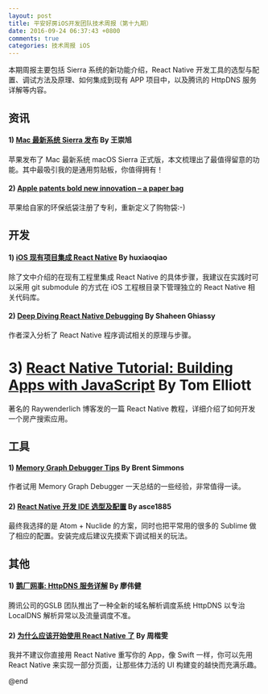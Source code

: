```yaml
---
layout: post
title: 平安好房iOS开发团队技术周报（第十九期）
date: 2016-09-24 06:37:43 +0800
comments: true
categories: 技术周报 iOS
---
```

本期周报主要包括 Sierra 系统的新功能介绍，React Native 开发工具的选型与配置、调试方法及原理、如何集成到现有 APP 项目中，以及腾讯的 HttpDNS 服务详解等内容。

<!--more-->

## 资讯

#### 1) [Mac 最新系统 Sierra 发布](http://www.ifanr.com/app/720477) By 王崇旭

苹果发布了 Mac 最新系统 macOS Sierra 正式版，本文梳理出了最值得留意的功能。其中最吸引我的是通用剪贴板，你值得拥有！

#### 2) [Apple patents bold new innovation – a paper bag](https://www.theguardian.com/technology/2016/sep/20/apple-patent-recycled-paper-bag)

苹果给自家的环保纸袋注册了专利，重新定义了购物袋:-)

## 开发

#### 1) [iOS 现有项目集成 React Native](https://github.com/huxiaoqiao/React-Native-Study/blob/master/Blog/iOS现有项目集成React%20Native.md) By huxiaoqiao

除了文中介绍的在现有工程里集成 React Native 的具体步骤，我建议在实践时可以采用 git submodule 的方式在 iOS 工程根目录下管理独立的 React Native 相关代码库。

#### 2) [Deep Diving React Native Debugging](https://medium.com/@shaheenghiassy/deep-diving-react-native-debugging-ea406ed3a691) By Shaheen Ghiassy

作者深入分析了 React Native 程序调试相关的原理与步骤。

# 3) [React Native Tutorial: Building Apps with JavaScript](https://www.raywenderlich.com/126063/react-native-tutorial) By Tom Elliott

著名的 Raywenderlich 博客发的一篇 React Native 教程，详细介绍了如何开发一个房产搜索应用。

## 工具

#### 1) [Memory Graph Debugger Tips](http://inessential.com/2016/09/22/memory_graph_debugger_tips) By Brent Simmons

作者试用 Memory Graph Debugger 一天总结的一些经验，非常值得一读。

#### 2) [React Native 开发 IDE 选型及配置](http://www.jianshu.com/p/8e9df5f85bca) By asce1885

最终我选择的是 Atom + Nuclide 的方案，同时也把平常用的很多的 Sublime 做了相应的配置。安装完成后建议先摸索下调试相关的玩法。

## 其他

#### 1) [鹅厂网事: HttpDNS 服务详解](http://mp.weixin.qq.com/s?__biz=MzA3ODgyNzcwMw==&mid=201837080&idx=1&sn=b2a152b84df1c7dbd294ea66037cf262) By 廖伟健

腾讯公司的GSLB 团队推出了一种全新的域名解析调度系统 HttpDNS 以专治LocalDNS 解析异常以及流量调度不准。

#### 2) [为什么应该开始使用 React Native 了](https://zi.com/w/a/b223XP) By 周楷雯

我并不建议你直接用 React Native 重写你的 App，像 Swift 一样，你可以先用 React Native 来实现一部分页面，让那些体力活的 UI 构建变的越快而充满乐趣。

@end